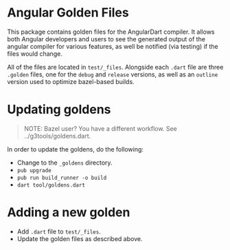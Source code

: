 # Angular Golden Files

This package contains golden files for the AngularDart compiler. It allows both
Angular developers and users to see the generated output of the angular compiler
for various features, as well be notified (via testing) if the files would
change.

All of the files are located in `test/_files`. Alongside each `.dart` file are
three `.golden` files, one for the `debug` and `release` versions, as well as an
`outline` version used to optimize bazel-based builds.

# Updating goldens

> NOTE: Bazel user? You have a different workflow. See ../g3tools/goldens.dart.

In order to update the goldens, do the following:

* Change to the `_goldens` directory.
* `pub upgrade`
* `pub run build_runner -o build`
* `dart tool/goldens.dart`

# Adding a new golden

* Add `.dart` file to `test/_files`.
* Update the golden files as described above.
